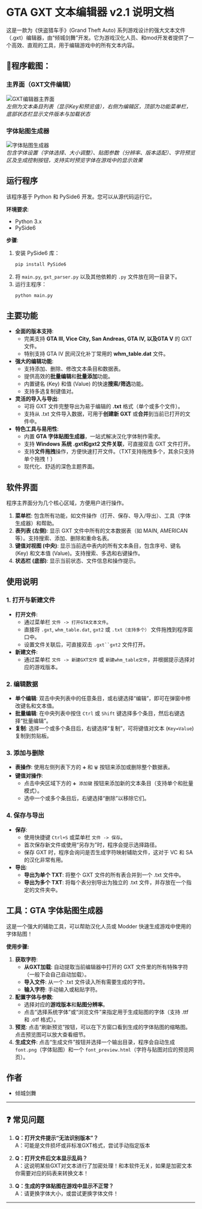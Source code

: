 # GTA GXT 文本编辑器 v2.1 说明文档

这是一款为《侠盗猎车手》(Grand Theft Auto) 系列游戏设计的强大文本文件（.gxt）编辑器，由“倾城剑舞”开发。它为游戏汉化人员、和mod开发者提供了一个高效、直观的工具，用于编辑游戏中的所有文本内容。

## 📖程序截图：

### 主界面（GXT文件编辑）
![GXT编辑器主界面][1]  
*左侧为文本条目列表（显示Key和预览值），右侧为编辑区，顶部为功能菜单栏，底部状态栏显示文件版本与加载状态*

### 字体贴图生成器
![字体贴图生成器][2]  
*包含字体设置（字体选择、大小调整）、贴图参数（分辨率、版本适配）、字符预览区及生成控制按钮，支持实时预览字体在游戏中的显示效果*

[1]: https://img.acgs.one/2025-09-21/gE9xlm2F0m.webp
[2]: https://img.acgs.one/2025-09-21/4maSqI6X5W.webp

## 运行程序

该程序基于 Python 和 PySide6 开发。您可以从源代码运行它。

**环境要求**:
-   Python 3.x
-   PySide6

**步骤**:
1.  安装 PySide6 库：
    ```bash
    pip install PySide6
    ```
2.  将 `main.py`, `gxt_parser.py` 以及其他依赖的 `.py` 文件放在同一目录下。
3.  运行主程序：
    ```bash
    python main.py
    ```

## 主要功能

-   **全面的版本支持**:
    -   完美支持 **GTA III, Vice City, San Andreas,  GTA IV, 以及GTA V** 的 GXT 文件。
    -   特别支持 GTA IV 民间汉化补丁常用的 **whm_table.dat** 文件。
-   **强大的编辑功能**:
    -   支持添加、删除、修改文本条目和数据表。
    -   提供高效的**批量编辑**和**批量添加**功能。
    -   内置键名 (Key) 和值 (Value) 的快速**搜索/筛选**功能。
    -   支持多选复制键值对。
-   **灵活的导入与导出**:
    -   可将 GXT 文件完整导出为易于编辑的 **.txt** 格式（单个或多个文件）。
    -   支持从 .txt 文件导入数据，可用于**创建新 GXT** 或**合并**到当前已打开的文件中。
-   **特色工具与易用性**:
    -   内置 **GTA 字体贴图生成器**，一站式解决汉化字体制作需求。
    -   支持 **Windows 系统 .gxt和gxt2 文件关联**，可直接双击 GXT 文件打开。
    -   支持**文件拖拽**操作，方便快速打开文件。（TXT支持拖拽多个，其余只支持单个拖拽！）
    -   现代化、舒适的深色主题界面。

## 软件界面

程序主界面分为几个核心区域，方便用户进行操作。

1.  **菜单栏**: 包含所有功能，如文件操作（打开、保存、导入/导出）、工具（字体生成器）和帮助。
2.  **表列表 (左侧)**: 显示 GXT 文件中所有的文本数据表（如 MAIN, AMERICAN 等）。支持搜索、添加、删除和重命名表。
3.  **键值对视图 (中央)**: 显示当前选中表内的所有文本条目，包含序号、键名 (Key) 和文本值 (Value)。支持搜索、多选和右键操作。
4.  **状态栏 (底部)**: 显示当前状态、文件信息和操作提示。

## 使用说明

### 1. 打开与新建文件
-   **打开文件**:
    -   通过菜单栏 `文件 -> 打开GTA文本文件`。
    -   直接将 `.gxt`, `whm_table.dat`, `gxt2` 或 `.txt（支持多个）` 文件拖拽到程序窗口中。
    -   设置文件关联后，可直接双击 `.gxt``gxt2` 文件打开。
-   **新建文件**:
    -   通过菜单栏 `文件 -> 新建GXT文件` 或 `新建whm_table文件`，并根据提示选择对应的游戏版本。

### 2. 编辑数据
-   **单个编辑**: 双击中央列表中的任意条目，或右键选择“编辑”，即可在弹窗中修改键名和文本值。
-   **批量编辑**: 在中央列表中按住 `Ctrl` 或 `Shift` 键选择多个条目，然后右键选择“批量编辑”。
-   **复制**: 选择一个或多个条目后，右键选择“复制”，可将键值对文本 (`Key=Value`) 复制到剪贴板。

### 3. 添加与删除
-   **表操作**: 使用左侧列表下方的 `➕` 和 `🗑️` 按钮来添加或删除整个数据表。
-   **键值对操作**:
    -   点击中央区域下方的 `➕ 添加键` 按钮来添加新的文本条目（支持单个和批量模式）。
    -   选中一个或多个条目后，右键选择“删除”以移除它们。

### 4. 保存与导出
-   **保存**:
    -   使用快捷键 `Ctrl+S` 或菜单栏 `文件 -> 保存`。
    -   首次保存新文件或使用“另存为”时，程序会提示选择路径。
    -   保存 GXT 时，程序会询问是否生成字符映射辅助文件，这对于 VC 和 SA 的汉化非常有用。
-   **导出**:
    -   **导出为单个 TXT**: 将整个 GXT 文件的所有表合并到一个 .txt 文件中。
    -   **导出为多个 TXT**: 将每个表分别导出为独立的 .txt 文件，并存放在一个指定的文件夹中。

## 工具：GTA 字体贴图生成器

这是一个强大的辅助工具，可以帮助汉化人员或 Modder 快速生成游戏中使用的字体贴图！

**使用步骤:**

1.  **获取字符**:
    -   **从GXT加载**: 自动提取当前编辑器中打开的 GXT 文件里的所有特殊字符（一般下会自己自动加载）。
    -   **导入文件**: 从一个 .txt 文件读入所有需要生成的字符。
    -   **输入字符**: 手动输入或粘贴字符。
2.  **配置字体与参数**:
    -   选择对应的**游戏版本**和**贴图分辨率**。
    -   点击“选择系统字体”或“浏览文件”来指定用于生成贴图的字体（支持 .ttf 和 .otf 格式）。
3.  **预览**: 点击“刷新预览”按钮，可以在下方窗口看到生成的字体贴图的缩略图。点击预览图可以放大查看细节。
4.  **生成文件**: 点击“生成文件”按钮并选择一个输出目录，程序会自动生成 `font.png`（字体贴图）和一个 `font_preview.html`（字符与贴图对应的预览网页）。

## 作者

-   倾城剑舞

---

## ❓ 常见问题

1. **Q：打开文件提示“无法识别版本”？**  
   A：可能是文件损坏或非标准GXT格式，尝试手动指定版本
2. **Q：打开文件后文本显示乱码？**  
   A：这说明某些GXT对文本进行了加密处理！和本软件无关，如果是加密文本 你需要对应的码表来转换文本！

3. **Q：生成的字体贴图在游戏中显示不正常？**  
   A：请更换字体大小，或尝试更换字体文件！
---
